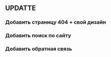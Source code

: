 ## UPDATTE

### Добавить страницу 404 + свой дизайн
### Добавить поиск по сайту 
### Добавить обратная связь